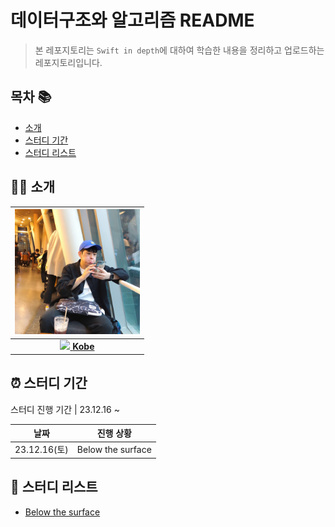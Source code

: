 # 데이터구조와 알고리즘 README
> 본 레포지토리는 `Swift in depth`에 대하여 학습한 내용을 정리하고 업로드하는 레포지토리입니다.

## 목차 📚

- [소개](#-소개)
- [스터디 기간](#-스터디-기간)
- [스터디 리스트](#-스터디-리스트)

## 🧑‍💻 소개
| <img src="https://github.com/devKobe24/BranchTest/blob/main/IMG_5424.JPG?raw=true" width="200" height="200"/> |
| :-: |
| [<img src="https://hackmd.io/_uploads/SJEQuLsEh.png" width="20"/> **Kobe**](https://github.com/devKobe24) |

## ⏰ 스터디 기간
스터디 진행 기간 | 23.12.16 ~

| 날짜 | 진행 상황 | 
| -------- | -------- |
| 23.12.16(토) | Below the surface |

## 📖 스터디 리스트
- [Below the surface](https://github.com/devKobe24/SwiftInDepth/blob/main/contents/231216-BelowtheSurface.md)
